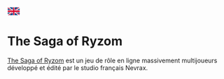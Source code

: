 [![en](/assets/lang-en.png)](README.md)

# The Saga of Ryzom
[The Saga of Ryzom](https://fr.wikipedia.org/wiki/Ryzom) est un jeu de rôle en ligne massivement multijoueurs développé et édité par le studio français Nevrax.